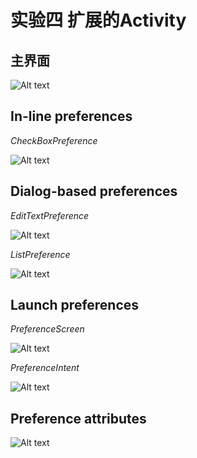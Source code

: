 # 实验四 扩展的Activity

## 主界面
![Alt text](https://github.com/ye1831/Homework/blob/master/theActivity/app/src/image/1.png)

## In-line preferences
*CheckBoxPreference*

![Alt text](https://github.com/ye1831/Homework/blob/master/theActivity/app/src/image/2.png)

## Dialog-based preferences
*EditTextPreference*

![Alt text](https://github.com/ye1831/Homework/blob/master/theActivity/app/src/image/3.png)

*ListPreference*

![Alt text](https://github.com/ye1831/Homework/blob/master/theActivity/app/src/image/4.png)

## Launch preferences
*PreferenceScreen*

![Alt text](https://github.com/ye1831/Homework/blob/master/theActivity/app/src/image/5.png)

*PreferenceIntent*

![Alt text](https://github.com/ye1831/Homework/blob/master/theActivity/app/src/image/6.png)

## Preference attributes
![Alt text](https://github.com/ye1831/Homework/blob/master/theActivity/app/src/image/7.png)
